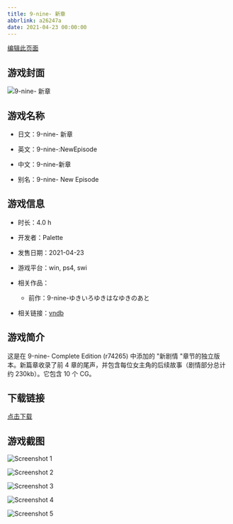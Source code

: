 ```yaml
---
title: 9-nine- 新章
abbrlink: a26247a
date: 2021-04-23 00:00:00
---
```

[编辑此页面](https://github.com/ACG-3/ADV3-source/blob/main/source/_posts/games/9-nine-%20%E6%96%B0%E7%AB%A0.md)

## 游戏封面

![9-nine- 新章](https%3A//pan.timero.xyz/onedrive/img_lib_001/9-nine-%20%E6%96%B0%E7%AB%A0_cover.avif)


## 游戏名称

- 日文：9-nine- 新章
- 英文：9-nine-:NewEpisode
- 中文：9-nine-新章

- 别名：9-nine- New Episode


## 游戏信息

- 时长：4.0 h
- 开发者：Palette
- 发售日期：2021-04-23
- 游戏平台：win, ps4, swi
- 相关作品：
   - 前作：9-nine-ゆきいろゆきはなゆきのあと

- 相关链接：[vndb](https://vndb.org/v29724)


## 游戏简介

这是在 9-nine- Complete Edition (r74265) 中添加的 "新剧情 "章节的独立版本。新篇章收录了前 4 章的尾声，并包含每位女主角的后续故事（剧情部分总计约 230kb）。它包含 10 个 CG。


## 下载链接

[点击下载](https://pan.timero.xyz/onedrive/adv_lib_001/9-nine-%20%E6%96%B0%E7%AB%A0)


## 游戏截图


![Screenshot 1](https%3A//pan.timero.xyz/onedrive/img_lib_001/9-nine-%20%E6%96%B0%E7%AB%A0_Screenshot_1.avif)

![Screenshot 2](https%3A//pan.timero.xyz/onedrive/img_lib_001/9-nine-%20%E6%96%B0%E7%AB%A0_Screenshot_2.avif)

![Screenshot 3](https%3A//pan.timero.xyz/onedrive/img_lib_001/9-nine-%20%E6%96%B0%E7%AB%A0_Screenshot_3.avif)

![Screenshot 4](https%3A//pan.timero.xyz/onedrive/img_lib_001/9-nine-%20%E6%96%B0%E7%AB%A0_Screenshot_4.avif)

![Screenshot 5](https%3A//pan.timero.xyz/onedrive/img_lib_001/9-nine-%20%E6%96%B0%E7%AB%A0_Screenshot_5.avif)

